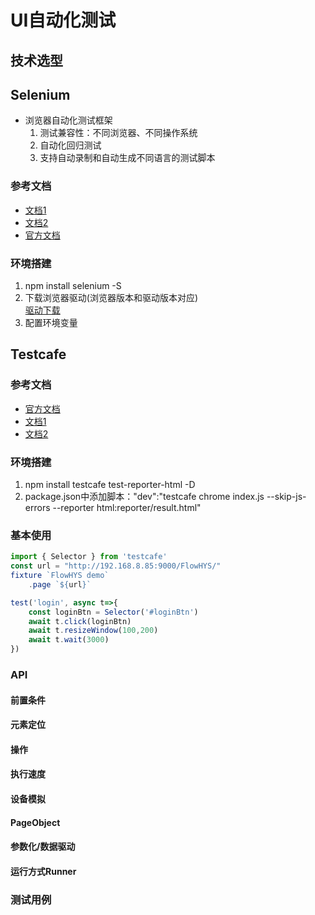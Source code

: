 # UI自动化测试

## 技术选型

## Selenium
  - 浏览器自动化测试框架
    1. 测试兼容性：不同浏览器、不同操作系统
    2. 自动化回归测试
    3. 支持自动录制和自动生成不同语言的测试脚本

### 参考文档
  - [文档1](https://www.cnblogs.com/fnng/p/5854875.html)
  - [文档2](http://www.51testing.com/zhuanti/selenium.html)
  - [官方文档](http://seleniumhq.github.io/selenium/docs/api/javascript/index.html)

### 环境搭建
  1. npm install selenium -S
  2. 下载浏览器驱动(浏览器版本和驱动版本对应)  
  [驱动下载](https://seleniumhq.github.io/selenium/docs/api/javascript/index.html)
  3. 配置环境变量

## Testcafe

### 参考文档
  - [官方文档](https://devexpress.github.io/testcafe/documentation/test-api/actions/)
  - [文档1](https://www.jianshu.com/p/94181abe5e9a)
  - [文档2](https://blog.csdn.net/huazhongkejidaxuezpp/article/details/85245035)

### 环境搭建
  1. npm install testcafe test-reporter-html -D
  2. package.json中添加脚本："dev":"testcafe chrome index.js --skip-js-errors --reporter html:reporter/result.html"

### 基本使用
```js
import { Selector } from 'testcafe'
const url = "http://192.168.8.85:9000/FlowHYS/"
fixture `FlowHYS demo`
    .page `${url}`

test('login', async t=>{
    const loginBtn = Selector('#loginBtn')
    await t.click(loginBtn)
    await t.resizeWindow(100,200)
    await t.wait(3000)
})
```
### API
#### 前置条件
#### 元素定位
#### 操作
#### 执行速度
#### 设备模拟
#### PageObject
#### 参数化/数据驱动
#### 运行方式Runner


### 测试用例



